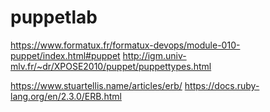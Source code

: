 # puppetlab
https://www.formatux.fr/formatux-devops/module-010-puppet/index.html#puppet
http://igm.univ-mlv.fr/~dr/XPOSE2010/puppet/puppettypes.html

https://www.stuartellis.name/articles/erb/
https://docs.ruby-lang.org/en/2.3.0/ERB.html
